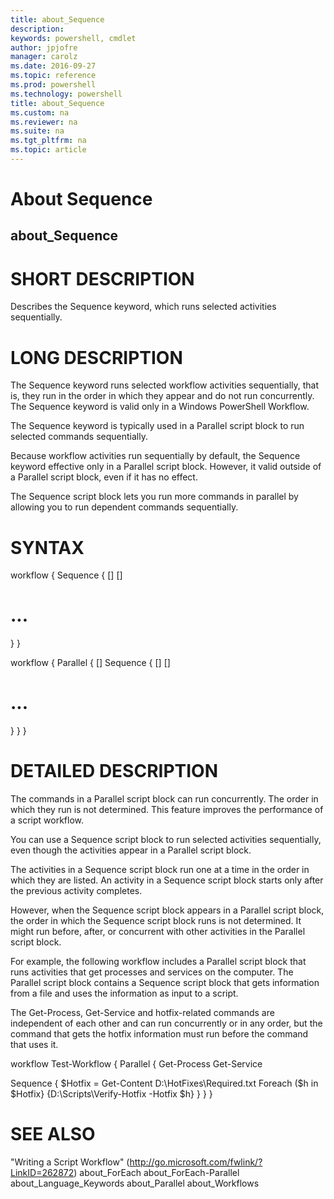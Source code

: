 ```yaml
---
title: about_Sequence
description: 
keywords: powershell, cmdlet
author: jpjofre
manager: carolz
ms.date: 2016-09-27
ms.topic: reference
ms.prod: powershell
ms.technology: powershell
title: about_Sequence
ms.custom: na
ms.reviewer: na
ms.suite: na
ms.tgt_pltfrm: na
ms.topic: article
---
```

# About Sequence
## about_Sequence


# SHORT DESCRIPTION

Describes the Sequence keyword, which runs selected
activities sequentially.

# LONG DESCRIPTION

The Sequence keyword runs selected workflow activities
sequentially, that is, they run in the order in which
they appear and do not run concurrently. The Sequence
keyword is valid only in a Windows PowerShell Workflow.

The Sequence keyword is typically used in a Parallel
script block to run selected commands sequentially.

Because workflow activities run sequentially by default,
the Sequence keyword effective only in a Parallel
script block. However, it valid outside of a Parallel
script block, even if it has no effect.

The Sequence script block lets you run more commands
in parallel by allowing you to run dependent commands
sequentially.

# SYNTAX


workflow <Verb-Noun>
{
Sequence
{
[<Activity>]
[<Activity>]
# ...

}
}

workflow <Verb-Noun>
{
Parallel
{
[<Activity>]
Sequence
{
[<Activity>]
[<Activity>]
# ...

}
}
}

# DETAILED DESCRIPTION


The commands in a Parallel script block can run concurrently.
The order in which they run is not determined. This feature
improves the performance of a script workflow.

You can use a Sequence script block to run selected activities
sequentially, even though the activities appear in a Parallel
script block.

The activities in a Sequence script block run one at a time
in the order in which they are listed. An activity in a Sequence
script block starts only after the previous activity completes.

However, when the Sequence script block appears in a Parallel
script block, the order in which the Sequence script block runs
is not determined. It might run before, after, or concurrent with
other activities in the Parallel script block.

For example, the following workflow includes a Parallel script
block that runs activities that get processes and services on
the computer. The Parallel script block contains a Sequence
script block that gets information from a file and uses the
information as input to a script.

The Get-Process, Get-Service and hotfix-related commands
are independent of each other and can run concurrently or
in any order, but the command that gets the hotfix information
must run before the command that uses it.

workflow Test-Workflow
{
Parallel
{
Get-Process
Get-Service

Sequence
{
$Hotfix = Get-Content D:\HotFixes\Required.txt
Foreach ($h in $Hotfix} {D:\Scripts\Verify-Hotfix -Hotfix $h}
}
}
}

# SEE ALSO

"Writing a Script Workflow" (http://go.microsoft.com/fwlink/?LinkID=262872)
about_ForEach
about_ForEach-Parallel
about_Language_Keywords
about_Parallel
about_Workflows

